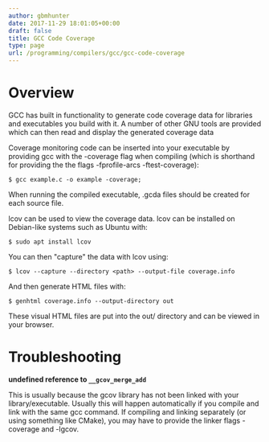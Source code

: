 ```yaml
---
author: gbmhunter
date: 2017-11-29 18:01:05+00:00
draft: false
title: GCC Code Coverage
type: page
url: /programming/compilers/gcc/gcc-code-coverage
---
```


# Overview




GCC has built in functionality to generate code coverage data for libraries and executables you build with it. A number of other GNU tools are provided which can then read and display the generated coverage data




Coverage monitoring code can be inserted into your executable by providing gcc with the -coverage flag when compiling (which is shorthand for providing the the flags -fprofile-arcs -ftest-coverage):



    
    $ gcc example.c -o example -coverage;




When running the compiled executable, .gcda files should be created for each source file.




lcov can be used to view the coverage data. lcov can be installed on Debian-like systems such as Ubuntu with:



    
    $ sudo apt install lcov




You can then "capture" the data with lcov using:



    
    $ lcov --capture --directory <path> --output-file coverage.info




And then generate HTML files with:



    
    $ genhtml coverage.info --output-directory out




These visual HTML files are put into the out/ directory and can be viewed in your browser.




# Troubleshooting




**undefined reference to `__gcov_merge_add`**




This is usually because the gcov library has not been linked with your library/executable. Usually this will happen automatically if you compile and link with the same gcc command. If compiling and linking separately (or using something like CMake), you may have to provide the linker flags -coverage and -lgcov.
